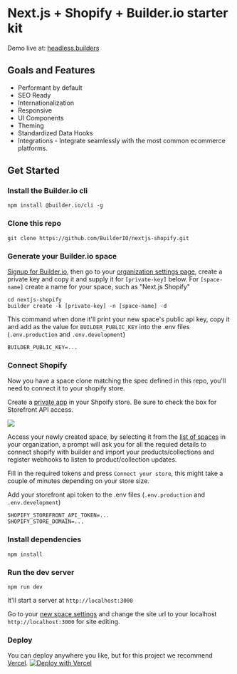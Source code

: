# Next.js + Shopify + Builder.io starter kit

Demo live at: [headless.builders](https://headless.builders/)

## Goals and Features

- Performant by default
- SEO Ready
- Internationalization
- Responsive
- UI Components
- Theming
- Standardized Data Hooks
- Integrations - Integrate seamlessly with the most common ecommerce platforms.


## Get Started

### Install the Builder.io cli
```
npm install @builder.io/cli -g
```

### Clone this repo
```
git clone https://github.com/BuilderIO/nextjs-shopify.git
```

### Generate your Builder.io space
<!-- TODO: link "private key" to a forum post or doc showing how to create that -->
[Signup for Builder.io](builder.io/signup), then go to your [organization settings page](https://builder.io/account/organization?root=true), create a private key and copy it and supply it for `[private-key]` below. For `[space-name]` create a name for your space, such as "Next.js Shopify"

```
cd nextjs-shopify
builder create -k [private-key] -n [space-name] -d
```

This command when done it'll print your new space's public api key, copy it and add as the value for `BUILDER_PUBLIC_KEY` into the .env files (`.env.production` and `.env.development`)

```
BUILDER_PUBLIC_KEY=...
```

### Connect Shopify
Now you have a space clone matching the spec defined in this repo, you'll need to connect it to your shopify store.

Create a [private app](https://help.shopify.com/en/manual/apps/private-apps) in your Shpoify store. Be sure to check the box for Storefront API access.

<img src="https://cdn.builder.io/api/v1/image/assets%2FYJIGb4i01jvw0SRdL5Bt%2F844a1eb444f44c759a8f931251cfee70" />


<!-- TODO: how do they get here?? -->
Access your newly created space, by selecting it from the [list of spaces](https://builder.io/spaces) in your organization, a prompt will ask you for all the requied details to connect shopify with builder and import your products/collections and register webhooks to listen to product/collection updates. 

Fill in the required tokens and press `Connect your store`, this might take a couple of minutes depending on your store size.

Add your storefront api token to the .env files (`.env.production` and `.env.development`)

```
SHOPIFY_STOREFRONT_API_TOKEN=...
SHOPIFY_STORE_DOMAIN=...
```

### Install dependencies
```
npm install
```

### Run the dev server
```
npm run dev
```
It'll start a server at `http://localhost:3000`

Go to your [new space settings](https://builder.io/account/space) and change the site url to your localhost `http://localhost:3000` for site editing.


### Deploy

You can deploy anywhere you like, but for this project we recommend [Vercel](https://nextjs.org/docs/deployment). 
[![Deploy with Vercel](https://vercel.com/button)](https://vercel.com/new/git/external?repository-url=https%3A%2F%2Fgithub.com%2Fbuilderio%2Fnextjs-shopify)


